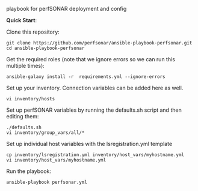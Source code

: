 playbook for perfSONAR deployment and config

**Quick Start**:

Clone this repository:

    git clone https://github.com/perfsonar/ansible-playbook-perfsonar.git
    cd ansible-playbook-perfsonar

Get the required roles (note that we ignore errors so we can run this multiple times):

    ansible-galaxy install -r  requirements.yml --ignore-errors

Set up your inventory.  Connection variables can be added here as well.

    vi inventory/hosts

Set up perfSONAR variables by running the defaults.sh script and then editing them:

    ./defaults.sh
    vi inventory/group_vars/all/*

Set up individual host variables with the lsregistration.yml template

    cp inventory/lsregistration.yml inventory/host_vars/myhostname.yml
    vi inventory/host_vars/myhostname.yml

Run the playbook:

    ansible-playbook perfsonar.yml


